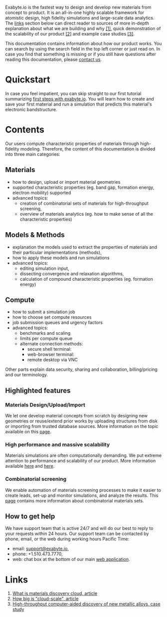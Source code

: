 <!-- by TB -->

Exabyte.io is the fastest way to design and develop new materials from concept to product. It is an all-in-one highly scalable framework for atomistic design, high fidelity simulations and large-scale data analytics. The [links](#links) section below can direct reader to sources of more in-depth explanation about what we are building and why [[1]](#links), quick demonstration of the scalability of our product [[2]](#links) and example case studies [[3]](#links).

This documentation contains information about how our product works. You can search by using the search field in the top left corner or just read on. In case you find that something is missing or if you still have questions after reading this documentation, please <a class="text-muted" href="mailto:support@exabyte.io" target="_blank">contact us</a>.

# Quickstart

In case you feel impatient, you can skip straight to our first tutorial summarizing
[first steps with exabyte.io](getting-started/run-first-simulation.md). You will learn how to create and save your first material and run a simulation that predicts this material's electronic bandstructure.

# Contents

Our users compute characteristic properties of materials through high-fidelity modeling. Therefore, the content of this documentation is divided into three main categories:

## Materials

* how to design, upload or import material geometries
* supported characteristic properties (eg. band gap, formation energy, electron mobility) supported
* advanced topics:
    * creation of combinatorial sets of materials for high-throughput screening,
    * overview of materials analytics (eg. how to make sense of all the characteristic properties)

## Models & Methods

* explanation the models used to extract the properties of materials and their particular implementations (methods),
* how to apply these models and run simulations
* advanced topics:
    * editing simulation input,
    * dissecting convergence and relaxation algorithms,
    * calculation of compound characteristic properties (eg. formation energy)

## Compute

* how to submit a simulation job
* how to choose set compute resources
* job submission queues and urgency factors
* advanced topics:
    * benchmarks and scaling
    * limits per compute queue
    * alternate connection methods:
        * secure shell terminal:
        * web-browser terminal:
        * remote desktop via VNC

Other parts explain data security, sharing and collaboration, billing/pricing and our terminology.

## Highlighted features

### Materials Design/Upload/Import

We let one develop material concepts from scratch by designing new geometries or reuse/extend prior works by uploading structures from disk or importing from trusted database sources. More information on the topic available on this [page](/materials/upload-and-import.md).

### High performance and massive scalability

Materials simulations are often computationally demanding. We put extreme attention to performance and scalability of our product. More information available [here](/compute/overview.md) and [here](/compute/benchmarks-and-scalability.md).

### Combinatorial screening

We enable automation of materials screening processes to make it easier to create leads, set-up and monitor simulations, and analyze the results. This [page](/materials/combinatorial-sets.md) contains more information about combinatorial materials sets.

## How to get help

We have support team that is active 24/7 and will do our best to reply to your requests within 24 hours. Our support team can be contacted by phone, email, or the web during working hours Pacific Time:

- email: <a href="mailto:support@exabyte.io" target="_blank">support@exabyte.io</a>,
- phone: +1.510.473.7770,
- web: chat box at the bottom of our main <a href="https://platform.exabyte.io" target="_blank">web application</a>.

# Links

1. [What is materials discovery cloud, article](https://www.linkedin.com/pulse/how-we-design-world-tomorrow-what-materials-discovery-timur-bazhirov)
2. [How big is "cloud-scale", article](https://www.linkedin.com/pulse/how-big-cloud-scale-timur-bazhirov)
3. [High-throughput computer-aided discovery of new metallic alloys, case study](https://exabyte.io/#case-study)
